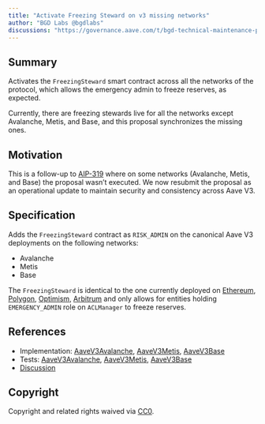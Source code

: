 ```yaml
---
title: "Activate Freezing Steward on v3 missing networks"
author: "BGD Labs @bgdlabs"
discussions: "https://governance.aave.com/t/bgd-technical-maintenance-proposals/15274"
---
```


## Summary

Activates the `FreezingSteward` smart contract across all the networks of the protocol, which allows the emergency admin to freeze reserves, as expected.

Currently, there are freezing stewards live for all the networks except Avalanche, Metis, and Base, and this proposal synchronizes the missing ones.

## Motivation

This is a follow-up to [AIP-319](https://app.aave.com/governance/proposal/319/) where on some networks (Avalanche, Metis, and Base) the proposal wasn’t executed. We now resubmit the proposal as an operational update to maintain security and consistency across Aave V3.

## Specification

Adds the `FreezingSteward` contract as `RISK_ADMIN` on the canonical Aave V3 deployments on the following networks:
- Avalanche
- Metis
- Base

The `FreezingSteward` is identical to the one currently deployed on [Ethereum](https://etherscan.io/address/0x2eE68ACb6A1319de1b49DC139894644E424fefD6#code), [Polygon](https://polygonscan.com/address/0xa7b40ed4dfAC9255EA9Dd218A3874f380D9FbBEB), [Optimism](https://optimistic.etherscan.io/address/0x3829943c53F2d00e20B58475aF19716724bF90Ba), [Arbitrum](https://arbiscan.io/address/0xe59470b3be3293534603487e00a44c72f2cd466d) and only allows for entities holding `EMERGENCY_ADMIN` role on `ACLManager` to freeze reserves.

## References

- Implementation: [AaveV3Avalanche](https://github.com/bgd-labs/aave-proposals/blob/eb3b1855f4d9e40d9a84bba5ee45b1c449f219ec/src/20230907_AaveV3_Multi_FreezeStewards/AaveV3_Avalanche_FreezeStewards_20230907.sol), [AaveV3Metis](https://github.com/bgd-labs/aave-proposals/blob/eb3b1855f4d9e40d9a84bba5ee45b1c449f219ec/src/20230907_AaveV3_Multi_FreezeStewards/AaveV3_Metis_FreezeStewards_20230907.sol), [AaveV3Base](https://github.com/bgd-labs/aave-proposals/blob/eb3b1855f4d9e40d9a84bba5ee45b1c449f219ec/src/20230907_AaveV3_Multi_FreezeStewards/AaveV3_Base_FreezeStewards_20230907.sol)
- Tests: [AaveV3Avalanche](https://github.com/bgd-labs/aave-proposals/blob/eb3b1855f4d9e40d9a84bba5ee45b1c449f219ec/src/20230907_AaveV3_Multi_FreezeStewards/AaveV3_Avalanche_FreezeStewards_20230907.t.sol), [AaveV3Metis](https://github.com/bgd-labs/aave-proposals/blob/eb3b1855f4d9e40d9a84bba5ee45b1c449f219ec/src/20230907_AaveV3_Multi_FreezeStewards/AaveV3_Metis_FreezeStewards_20230907.t.sol), [AaveV3Base](https://github.com/bgd-labs/aave-proposals/blob/eb3b1855f4d9e40d9a84bba5ee45b1c449f219ec/src/20230907_AaveV3_Multi_FreezeStewards/AaveV3_Base_FreezeStewards_20230907.t.sol)
- [Discussion](https://governance.aave.com/t/bgd-technical-maintenance-proposals/15274)

## Copyright

Copyright and related rights waived via [CC0](https://creativecommons.org/publicdomain/zero/1.0/).

